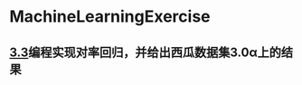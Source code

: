 # MachineLearningExercise
## [3.3](https://github.com/albert51966/MachineLearningExercise/tree/main/3.3)编程实现对率回归，并给出西瓜数据集3.0α上的结果

